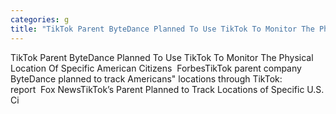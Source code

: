 ```yaml
---
categories: g
title: "TikTok Parent ByteDance Planned To Use TikTok To Monitor The Physical Location Of Specific American Citizens  Forbes"
---
```

TikTok Parent ByteDance Planned To Use TikTok To Monitor The Physical Location Of Specific American Citizens&nbsp;&nbsp;ForbesTikTok parent company ByteDance planned to track Americans" locations through TikTok: report&nbsp;&nbsp;Fox NewsTikTok’s Parent Planned to Track Locations of Specific U.S. Ci
